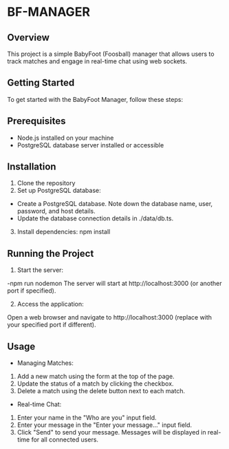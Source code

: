 # BF-MANAGER
## Overview
This project is a simple BabyFoot (Foosball) manager that allows users to track matches and engage in real-time chat using web sockets.

## Getting Started
To get started with the BabyFoot Manager, follow these steps:

## Prerequisites
- Node.js installed on your machine
- PostgreSQL database server installed or accessible

## Installation
1. Clone the repository
2. Set up PostgreSQL database:

- Create a PostgreSQL database. Note down the database name, user, password, and host details.
- Update the database connection details in ./data/db.ts.

3. Install dependencies:
npm install

## Running the Project
1. Start the server:

-npm run nodemon
The server will start at http://localhost:3000 (or another port if specified).

2. Access the application:

Open a web browser and navigate to http://localhost:3000 (replace with your specified port if different).

## Usage

* Managing Matches:

1. Add a new match using the form at the top of the page.
2. Update the status of a match by clicking the checkbox.
3. Delete a match using the delete button next to each match.

* Real-time Chat:

1. Enter your name in the "Who are you" input field.
2. Enter your message in the "Enter your message..." input field.
3. Click "Send" to send your message. Messages will be displayed in real-time for all connected users.

